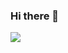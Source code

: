 ### Hi there 👋

<a href="https://discord.com/users/666673097683763229">
  <img src="https://plug.ninja/theme-1/666673097683763229?size=2048">
<!--

- 🔭 I’m currently working on ...
- 🌱 I’m currently learning ...
- 👯 I’m looking to collaborate on ...
- 🤔 I’m looking for help with ...
- 💬 Ask me about ...
- 📫 How to reach me: ...
- 😄 Pronouns: ...
- ⚡ Fun fact: ...
-->
